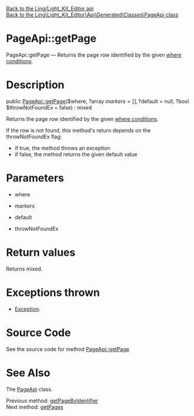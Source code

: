 [Back to the Ling/Light_Kit_Editor api](https://github.com/lingtalfi/Light_Kit_Editor/blob/master/doc/api/Ling/Light_Kit_Editor.md)<br>
[Back to the Ling\Light_Kit_Editor\Api\Generated\Classes\PageApi class](https://github.com/lingtalfi/Light_Kit_Editor/blob/master/doc/api/Ling/Light_Kit_Editor/Api/Generated/Classes/PageApi.md)


PageApi::getPage
================



PageApi::getPage — Returns the page row identified by the given [where conditions](https://github.com/lingtalfi/SimplePdoWrapper#the-where-conditions).




Description
================


public [PageApi::getPage](https://github.com/lingtalfi/Light_Kit_Editor/blob/master/doc/api/Ling/Light_Kit_Editor/Api/Generated/Classes/PageApi/getPage.md)($where, ?array $markers = [], ?$default = null, ?bool $throwNotFoundEx = false) : mixed




Returns the page row identified by the given [where conditions](https://github.com/lingtalfi/SimplePdoWrapper#the-where-conditions).

If the row is not found, this method's return depends on the throwNotFoundEx flag:
- if true, the method throws an exception
- if false, the method returns the given default value




Parameters
================


- where

    

- markers

    

- default

    

- throwNotFoundEx

    


Return values
================

Returns mixed.


Exceptions thrown
================

- [Exception](http://php.net/manual/en/class.exception.php).&nbsp;







Source Code
===========
See the source code for method [PageApi::getPage](https://github.com/lingtalfi/Light_Kit_Editor/blob/master/Api/Generated/Classes/PageApi.php#L186-L205)


See Also
================

The [PageApi](https://github.com/lingtalfi/Light_Kit_Editor/blob/master/doc/api/Ling/Light_Kit_Editor/Api/Generated/Classes/PageApi.md) class.

Previous method: [getPageByIdentifier](https://github.com/lingtalfi/Light_Kit_Editor/blob/master/doc/api/Ling/Light_Kit_Editor/Api/Generated/Classes/PageApi/getPageByIdentifier.md)<br>Next method: [getPages](https://github.com/lingtalfi/Light_Kit_Editor/blob/master/doc/api/Ling/Light_Kit_Editor/Api/Generated/Classes/PageApi/getPages.md)<br>

